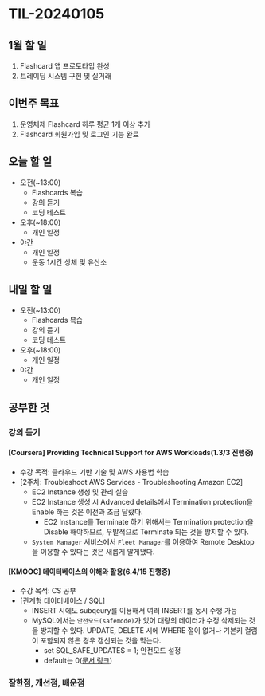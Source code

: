 # TIL-20240105

## 1월 할 일

1. Flashcard 앱 프로토타입 완성
2. 트레이딩 시스템 구현 및 실거래

## 이번주 목표

1. 운영체제 Flashcard 하루 평균 1개 이상 추가
2. Flashcard 회원가입 및 로그인 기능 완료

## 오늘 할 일

- 오전(~13:00)
  - Flashcards 복습
  - 강의 듣기
  - 코딩 테스트
- 오후(~18:00)
  - 개인 일정
- 야간
  - 개인 일정
  - 운동 1시간 상체 및 유산소

## 내일 할 일

- 오전(~13:00)
  - Flashcards 복습
  - 강의 듣기
  - 코딩 테스트
- 오후(~18:00)
  - 개인 일정
- 야간
  - 개인 일정

## 공부한 것

### 강의 듣기

#### [Coursera] Providing Technical Support for AWS Workloads(1.3/3 진행중)

- 수강 목적: 클라우드 기반 기술 및 AWS 사용법 학습
- [2주차: Troubleshoot AWS Services - Troubleshooting Amazon EC2]
  - EC2 Instance 생성 및 관리 실습
  - EC2 Instance 생성 시 Advanced details에서 Termination protection을 Enable 하는 것은 이전과 조금 달랐다.
    - EC2 Instance를 Terminate 하기 위해서는 Termination protection을 Disable 해야하므로, 우발적으로 Terminate 되는 것을 방지할 수 있다.
  - `System Manager` 서비스에서 `Fleet Manager`를 이용하여 Remote Desktop을 이용할 수 있다는 것은 새롭게 알게됐다.

#### [KMOOC] 데이터베이스의 이해와 활용(6.4/15 진행중)

- 수강 목적: CS 공부
- [관계형 데이터베이스 / SQL]
  - INSERT 시에도 subqeury를 이용해서 여러 INSERT를 동시 수행 가능
  - MySQL에서는 `안전모드(safemode)`가 있어 대량의 데이터가 수정 삭제되는 것을 방지할 수 있다. UPDATE, DELETE 시에 WHERE 절이 없거나 기본키 컬럼이 포함되지 않은 경우 갱신되는 것을 막는다.
    - set SQL_SAFE_UPDATES = 1; 안전모드 설정
    - default는 0([문서 링크](https://dev.mysql.com/doc/refman/8.0/en/server-system-variables.html#sysvar_sql_safe_updates))

### 잘한점, 개선점, 배운점
